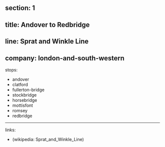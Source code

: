 ﻿section: 1
----
title: Andover to Redbridge
----
line: Sprat and Winkle Line
----
company: london-and-south-western
----
stops:
- andover
- clatford
- fullerton-bridge
- stockbridge
- horsebridge
- mottisfont
- romsey
- redbridge
----
links:
- (wikipedia: Sprat_and_Winkle_Line)
